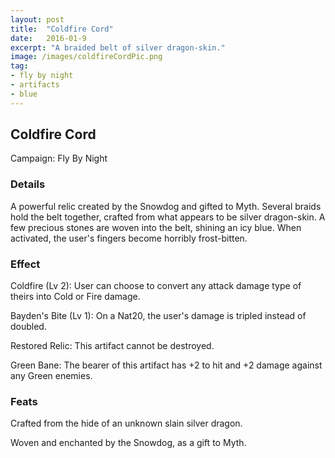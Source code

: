 ```yaml
---
layout: post
title:  "Coldfire Cord"
date:   2016-01-9
excerpt: "A braided belt of silver dragon-skin."
image: /images/coldfireCordPic.png
tag:
- fly by night
- artifacts 
- blue
---
```


## Coldfire Cord
Campaign: Fly By Night

### Details

A powerful relic created by the Snowdog and gifted to Myth. Several braids hold the belt together, crafted from what appears to be silver dragon-skin. A few precious stones are woven into the belt, shining an icy blue. When activated, the user's fingers become horribly frost-bitten.


### Effect

Coldfire (Lv 2):
User can choose to convert any attack damage type of theirs into Cold or Fire damage.

Bayden's Bite (Lv 1):
On a Nat20, the user's damage is tripled instead of doubled.

Restored Relic:
This artifact cannot be destroyed.

Green Bane:
The bearer of this artifact has +2 to hit and +2 damage against any Green enemies.

### Feats

Crafted from the hide of an unknown slain silver dragon.

Woven and enchanted by the Snowdog, as a gift to Myth.
